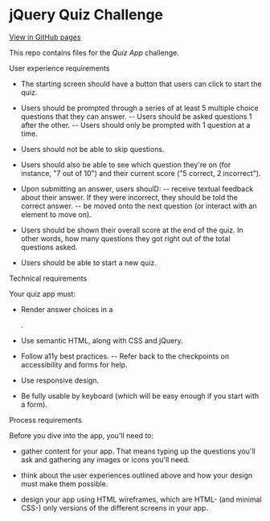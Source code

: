 # jQuery Quiz Challenge

[View in GitHub pages](https://asktami.github.io/quiz/)

This repo contains files for the *Quiz App* challenge.


User experience requirements

- The starting screen should have a button that users can click to start the quiz.

- Users should be prompted through a series of at least 5 multiple choice questions that they can answer.
-- Users should be asked questions 1 after the other.
-- Users should only be prompted with 1 question at a time.

- Users should not be able to skip questions.

- Users should also be able to see which question they're on (for instance, "7 out of 10") and their current score ("5 correct, 2 incorrect").

- Upon submitting an answer, users shoulD:
-- receive textual feedback about their answer. If they were incorrect, they should be told the correct answer.
-- be moved onto the next question (or interact with an element to move on).

- Users should be shown their overall score at the end of the quiz. In other words, how many questions they got right out of the total questions asked.

- Users should be able to start a new quiz.


Technical requirements

Your quiz app must:

- Render answer choices in a <form>.

- Use semantic HTML, along with CSS and jQuery.

- Follow a11y best practices.
-- Refer back to the checkpoints on accessibility and forms for help.

- Use responsive design.

- Be fully usable by keyboard (which will be easy enough if you start with a form).


Process requirements

Before you dive into the app, you'll need to:

- gather content for your app. That means typing up the questions you'll ask and gathering any images or icons you'll need.

- think about the user experiences outlined above and how your design must make them possible.

- design your app using HTML wireframes, which are HTML- (and minimal CSS-) only versions of the different screens in your app.
